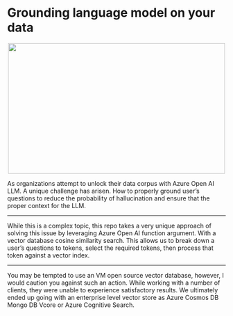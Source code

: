 # Grounding language model on your data 
<p align="center">  
<img src="https://github.com/azurepocmain/aoai/assets/91505344/e386c8cf-e0fb-414d-a65b-dc90b8d3f06a" width="500" height="300"></p>

As organizations attempt to unlock their data corpus with Azure Open AI LLM. A unique challenge has arisen. How to properly ground user’s questions to reduce the probability of hallucination and ensure that the proper context for the LLM. 
_______________________________________________________________________________________
While this is a complex topic, this repo takes a very unique approach of solving this issue by leveraging Azure Open AI function argument. With a vector database cosine similarity search. This allows us to break down a user’s questions to tokens, select the required tokens, then process that token against a vector index. 
_______________________________________________________________________________________
You may be tempted to use an VM open source vector database, however, I would caution you against such an action. While working with a number of clients, they were unable to experience satisfactory results. We ultimately ended up going with an enterprise level vector store as Azure Cosmos DB Mongo DB Vcore or Azure Cognitive Search. 

